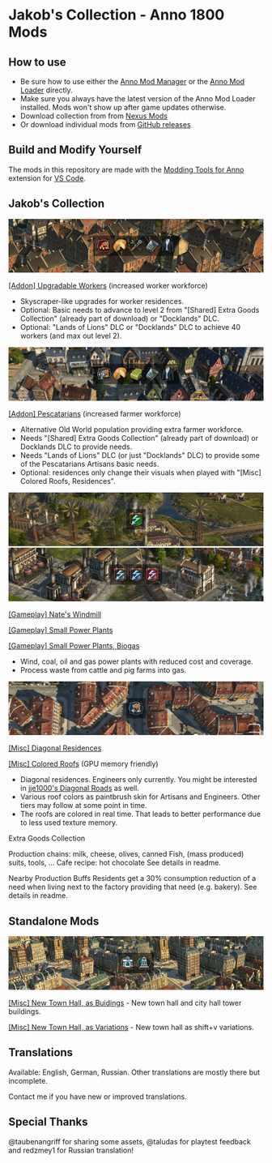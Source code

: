 # Jakob's Collection - Anno 1800 Mods

## How to use

- Be sure how to use either the [Anno Mod Manager](https://www.nexusmods.com/anno1800/mods/35) or the [Anno Mod Loader](https://github.com/xforce/anno1800-mod-loader) directly.
- Make sure you always have the latest version of the Anno Mod Loader installed. Mods won't show up after game updates otherwise.
- Download collection from from [Nexus Mods](https://www.nexusmods.com/anno1800/mods/281)
- Or download individual mods from [GitHub releases](https://github.com/jakobharder/anno-1800-jakobs-mods/releases)

## Build and Modify Yourself

The mods in this repository are made with the [Modding Tools for Anno](https://marketplace.visualstudio.com/items?itemName=JakobHarder.anno-modding-tools) extension for [VS Code](https://code.visualstudio.com/).

## Jakob's Collection

![](./upgradable-low-tier/banner.png)

[\[Addon\] Upgradable Workers](./upgradable-low-tier/README.md) (increased worker workforce)

- Skyscraper-like upgrades for worker residences.
- Optional: Basic needs to advance to level 2 from "[Shared] Extra Goods Collection" (already part of download) or "Docklands" DLC.
- Optional: "Lands of Lions" DLC or "Docklands" DLC to achieve 40 workers (and max out level 2).

![](./pescatarians/banner.png)

[\[Addon\] Pescatarians](./pescatarians/README.md) (increased farmer workforce)

- Alternative Old World population providing extra farmer workforce.
- Needs "[Shared] Extra Goods Collection" (already part of download) or Docklands DLC to provide needs.
- Needs "Lands of Lions" DLC (or just "Docklands" DLC) to provide some of the Pescatarians Artisans basic needs.
- Optional: residences only change their visuals when played with "[Misc] Colored Roofs, Residences".

![](./nates-windmill/banner.png)
![](./small-gas-power-plant/banner.png)

[\[Gameplay\] Nate's Windmill](./nates-windmill/README.md)

[\[Gameplay\] Small Power Plants](./small-gas-power-plant/README.md) 

[\[Gameplay\] Small Power Plants, Biogas](./biogas-plant/README.md)

- Wind, coal, oil and gas power plants with reduced cost and coverage.
- Process waste from cattle and pig farms into gas.

![](./diagonal-residences/banner.png)

[\[Misc\] Diagonal Residences](./diagonal-residences/README.md)

[\[Misc\] Colored Roofs](./residence-skin-pack/README.md) (GPU memory friendly)

- Diagonal residences.
  Engineers only currently.
  You might be interested in [jje1000's Diagonal Roads](https://www.nexusmods.com/anno1800/mods/164) as well.
- Various roof colors as paintbrush skin for Artisans and Engineers.
  Other tiers may follow at some point in time.
- The roofs are colored in real time.
  That leads to better performance due to less used texture memory.

Extra Goods Collection

Production chains: milk, cheese, olives, canned Fish, (mass produced) suits, tools, ...
Cafe recipe: hot chocolate
See details in readme﻿.

Nearby Production Buffs
Residents get a 30% consumption reduction of a need when living next to the factory providing that need (e.g. bakery).
See details in readme﻿. 

## Standalone Mods

![](./new-town-hall-buildings/banner.png)

[\[Misc\] New Town Hall, as Buidings](./new-town-hall-buildings/README.md) - New town hall and city hall tower buildings.

[\[Misc\] New Town Hall, as Variations](./new-town-hall-variations/README.md) - New town hall as shift+v variations.

## Translations

Available: English, German, Russian.
Other translations are mostly there but incomplete.

Contact me if you have new or improved translations.

## Special Thanks

@taubenangriff for sharing some assets, @taludas for playtest feedback and redzmey1 for Russian translation!
